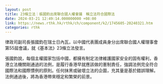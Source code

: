 ```yaml
---
layout: post
title: 23條立法｜張國鈞出席聯合國人權會議　稱立法符合國際法
date: 2024-03-21 12:49:14.000000000 +08:00
link: https://news.rthk.hk/rthk/ch/component/k2/1745605-20240321.htm
categories: rthk
---
```


律政司副司長張國鈞在瑞士日內瓦，以中國代表團成員身分出席聯合國人權理事會第55屆會議，就《基本法》23條立法發言。

張國鈞說，每個主權國家包括中國，都擁有制定法律維護國家安全的固有權利，香港立法機關剛通過的法例，是履行香港早就應該做的憲制責任，強調法例完全符合國際法和國際慣例的原則。任何抹黑或破壞立法的企圖，充其量是基於錯誤理解。法例通過後，將為香港帶來穩定和繁榮的前景。
